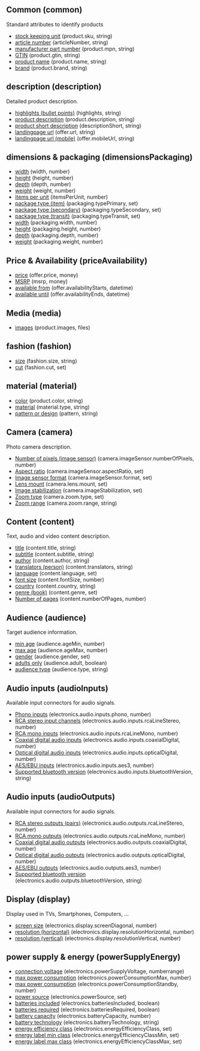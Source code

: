 ## Common (common)
Standard attributes to identify products

* [stock keeping unit](attributes/product.sku.md) (product.sku, string)
* [article number](attributes/articleNumber.md) (articleNumber, string)
* [manufacturer part number](attributes/product.mpn.md) (product.mpn, string)
* [GTIN](attributes/product.gtin.md) (product.gtin, string)
* [product name](attributes/product.name.md) (product.name, string)
* [brand](attributes/product.brand.md) (product.brand, string)


## description (description)
Detailed product description.

* [highlights (bullet points)](attributes/highlights.md) (highlights, string)
* [product description](attributes/product.description.md) (product.description, string)
* [product short description](attributes/descriptionShort.md) (descriptionShort, string)
* [landingpage url](attributes/offer.url.md) (offer.url, string)
* [landingpage url (mobile)](attributes/offer.mobileUrl.md) (offer.mobileUrl, string)


## dimensions & packaging (dimensionsPackaging)
* [width](attributes/width.md) (width, number)
* [height](attributes/height.md) (height, number)
* [depth](attributes/depth.md) (depth, number)
* [weight](attributes/weight.md) (weight, number)
* [items per unit](attributes/itemsPerUnit.md) (itemsPerUnit, number)
* [package type (item)](attributes/packaging.typePrimary.md) (packaging.typePrimary, set)
* [package type (secondary)](attributes/packaging.typeSecondary.md) (packaging.typeSecondary, set)
* [package type (transit)](attributes/packaging.typeTransit.md) (packaging.typeTransit, set)
* [width](attributes/packaging.width.md) (packaging.width, number)
* [height](attributes/packaging.height.md) (packaging.height, number)
* [depth](attributes/packaging.depth.md) (packaging.depth, number)
* [weight](attributes/packaging.weight.md) (packaging.weight, number)


## Price & Availability (priceAvailability)
* [price](attributes/offer.price.md) (offer.price, money)
* [MSRP](attributes/msrp.md) (msrp, money)
* [available from](attributes/offer.availabilityStarts.md) (offer.availabilityStarts, datetime)
* [available until](attributes/offer.availabilityEnds.md) (offer.availabilityEnds, datetime)


## Media (media)
* [images](attributes/product.images.md) (product.images, files)


## fashion (fashion)
* [size](attributes/fashion.size.md) (fashion.size, string)
* [cut](attributes/fashion.cut.md) (fashion.cut, set)


## material (material)
* [color](attributes/product.color.md) (product.color, string)
* [material](attributes/material.type.md) (material.type, string)
* [pattern or design](attributes/pattern.md) (pattern, string)


## Camera (camera)
Photo camera description.

* [Number of pixels (image sensor)](attributes/camera.imageSensor.numberOfPixels.md) (camera.imageSensor.numberOfPixels, number)
* [Aspect ratio](attributes/camera.imageSensor.aspectRatio.md) (camera.imageSensor.aspectRatio, set)
* [Image sensor format](attributes/camera.imageSensor.format.md) (camera.imageSensor.format, set)
* [Lens mount](attributes/camera.lens.mount.md) (camera.lens.mount, set)
* [Image stabilization](attributes/camera.imageStabilization.md) (camera.imageStabilization, set)
* [Zoom type](attributes/camera.zoom.type.md) (camera.zoom.type, set)
* [Zoom range](attributes/camera.zoom.range.md) (camera.zoom.range, string)


## Content (content)
Text, audio and video content description.

* [title](attributes/content.title.md) (content.title, string)
* [subtitle](attributes/content.subtitle.md) (content.subtitle, string)
* [author](attributes/content.author.md) (content.author, string)
* [translators (person)](attributes/content.translators.md) (content.translators, string)
* [language](attributes/content.language.md) (content.language, set)
* [font size](attributes/content.fontSize.md) (content.fontSize, number)
* [country](attributes/content.country.md) (content.country, string)
* [genre (book)](attributes/content.genre.md) (content.genre, set)
* [Number of pages](attributes/content.numberOfPages.md) (content.numberOfPages, number)


## Audience (audience)
Target audience information.

* [min age](attributes/audience.ageMin.md) (audience.ageMin, number)
* [max age](attributes/audience.ageMax.md) (audience.ageMax, number)
* [gender](attributes/audience.gender.md) (audience.gender, set)
* [adults only](attributes/audience.adult.md) (audience.adult, boolean)
* [audience type](attributes/audience.type.md) (audience.type, string)


## Audio inputs (audioInputs)
Available input connectors for audio signals.

* [Phono inputs](attributes/electronics.audio.inputs.phono.md) (electronics.audio.inputs.phono, number)
* [RCA stereo input channels](attributes/electronics.audio.inputs.rcaLineStereo.md) (electronics.audio.inputs.rcaLineStereo, number)
* [RCA mono inputs](attributes/electronics.audio.inputs.rcaLineMono.md) (electronics.audio.inputs.rcaLineMono, number)
* [Coaxial digital audio inputs](attributes/electronics.audio.inputs.coaxialDigital.md) (electronics.audio.inputs.coaxialDigital, number)
* [Optical digital audio inputs](attributes/electronics.audio.inputs.opticalDigital.md) (electronics.audio.inputs.opticalDigital, number)
* [AES/EBU inputs](attributes/electronics.audio.inputs.aes3.md) (electronics.audio.inputs.aes3, number)
* [Supported bluetooth version](attributes/electronics.audio.inputs.bluetoothVersion.md) (electronics.audio.inputs.bluetoothVersion, string)


## Audio inputs (audioOutputs)
Available input connectors for audio signals.

* [RCA stereo outputs (pairs)](attributes/electronics.audio.outputs.rcaLineStereo.md) (electronics.audio.outputs.rcaLineStereo, number)
* [RCA mono outputs](attributes/electronics.audio.outputs.rcaLineMono.md) (electronics.audio.outputs.rcaLineMono, number)
* [Coaxial digital audio outputs](attributes/electronics.audio.outputs.coaxialDigital.md) (electronics.audio.outputs.coaxialDigital, number)
* [Optical digital audio outputs](attributes/electronics.audio.outputs.opticalDigital.md) (electronics.audio.outputs.opticalDigital, number)
* [AES/EBU outputs](attributes/electronics.audio.outputs.aes3.md) (electronics.audio.outputs.aes3, number)
* [Supported bluetooth version](attributes/electronics.audio.outputs.bluetoothVersion.md) (electronics.audio.outputs.bluetoothVersion, string)


## Display (display)
Display used in TVs, Smartphones, Computers, ...

* [screen size](attributes/electronics.display.screenDiagonal.md) (electronics.display.screenDiagonal, number)
* [resolution (horizontal)](attributes/electronics.display.resolutionHorizontal.md) (electronics.display.resolutionHorizontal, number)
* [resolution (vertical)](attributes/electronics.display.resolutionVertical.md) (electronics.display.resolutionVertical, number)


## power supply & energy (powerSupplyEnergy)
* [connection voltage](attributes/electronics.powerSupplyVoltage.md) (electronics.powerSupplyVoltage, numberrange)
* [max power consumption](attributes/electronics.powerConsumptionMax.md) (electronics.powerConsumptionMax, number)
* [max power consumption](attributes/electronics.powerConsumptionStandby.md) (electronics.powerConsumptionStandby, number)
* [power source](attributes/electronics.powerSource.md) (electronics.powerSource, set)
* [batteries included](attributes/electronics.batteriesIncluded.md) (electronics.batteriesIncluded, boolean)
* [batteries required](attributes/electronics.batteriesRequired.md) (electronics.batteriesRequired, boolean)
* [battery capacity](attributes/electronics.batteryCapacity.md) (electronics.batteryCapacity, number)
* [battery technology](attributes/electronics.batteryTechnology.md) (electronics.batteryTechnology, string)
* [energy efficiency class](attributes/electronics.energyEfficiencyClass.md) (electronics.energyEfficiencyClass, set)
* [energy label min class](attributes/electronics.energyEfficiencyClassMin.md) (electronics.energyEfficiencyClassMin, set)
* [energy label max class](attributes/electronics.energyEfficiencyClassMax.md) (electronics.energyEfficiencyClassMax, set)

